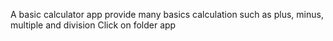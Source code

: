 A basic calculator app provide many basics calculation such as plus, minus, multiple and division
Click on folder app
